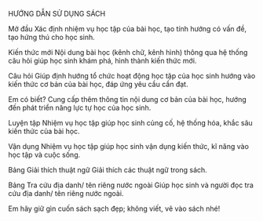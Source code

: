 HƯỚNG DẪN SỬ DỤNG SÁCH

Mở đầu
Xác định nhiệm vụ học tập của bài học, tạo tính hướng có vấn đề, tạo hứng thú cho học sinh.

Kiến thức mới
Nội dung bài học (kênh chữ, kênh hình) thông qua hệ thống câu hỏi giúp học sinh khám phá, hình thành kiến thức mới.

Câu hỏi
Giúp định hướng tổ chức hoạt động học tập của học sinh hướng vào kiến thức cơ bản của bài học, đáp ứng yêu cầu cần đạt.

Em có biết?
Cung cấp thêm thông tin nội dung cơ bản của bài học, hướng đến phát triển năng lực tự học của học sinh.

Luyện tập
Nhiệm vụ học tập giúp học sinh củng cố, hệ thống hóa, khắc sâu kiến thức của bài học.

Vận dụng
Nhiệm vụ học tập giúp học sinh vận dụng kiến thức, kĩ năng vào học tập và cuộc sống.

Bảng Giải thích thuật ngữ
Giải thích các thuật ngữ trong sách.

Bảng Tra cứu địa danh/ tên riêng nước ngoài
Giúp học sinh và người đọc tra cứu địa danh/ tên riêng nước ngoài.

Em hãy giữ gìn cuốn sách sạch đẹp;
không viết, vẽ vào sách nhé!
